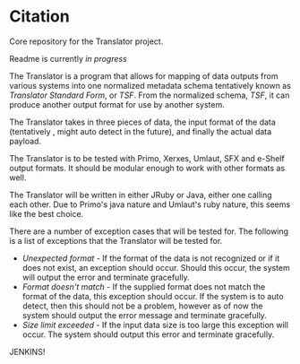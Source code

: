 Citation
==========

Core repository for the Translator project.

Readme is currently *in progress*

The Translator is a program that allows for mapping of data outputs from various systems into one normalized metadata schema
tentatively known as *Translator Standard Form*, or *TSF*. From the normalized schema, *TSF*, it can produce another output
format for use by another system.

The Translator takes in three pieces of data, the input format of the data (tentatively , might auto detect in the future), and
finally the actual data payload. 

The Translator is to be tested with Primo, Xerxes, Umlaut, SFX and e-Shelf output formats. It should be modular enough to work
with other formats as well.

The Translator will be written in either JRuby or Java, either one calling each other. Due to Primo's java nature and Umlaut's
ruby nature, this seems like the best choice.

There are a number of exception cases that will be tested for. The following is a list of exceptions that the Translator will be
tested for.
- *Unexpected format* - If the format of the data is not recognized or if it does not exist, an exception should occur. Should this
					  occur, the system will output the error and terminate gracefully.
- *Format doesn't match* - If the supplied format does not match the format of the data, this exception should occur. If the system
						 is to auto detect, then this should not be a problem, however as of now the system should output the error
						 message and terminate gracefully.
- *Size limit exceeded* - If the input data size is too large this exception will occur. The system should output this error and
						terminate gracefully.


JENKINS!